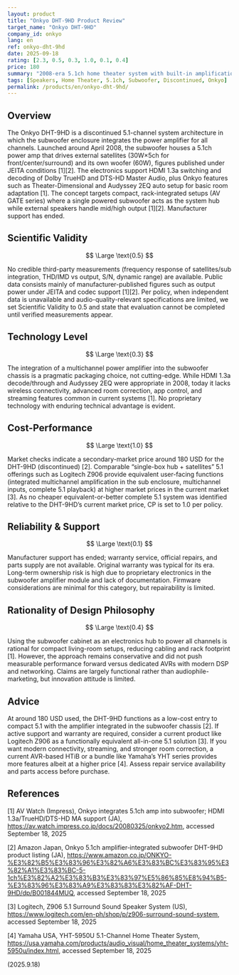 ```yaml
---
layout: product
title: "Onkyo DHT-9HD Product Review"
target_name: "Onkyo DHT-9HD"
company_id: onkyo
lang: en
ref: onkyo-dht-9hd
date: 2025-09-18
rating: [2.3, 0.5, 0.3, 1.0, 0.1, 0.4]
price: 180
summary: "2008-era 5.1ch home theater system with built-in amplification, now discontinued with limited support availability due to manufacturer's business closure"
tags: [Speakers, Home Theater, 5.1ch, Subwoofer, Discontinued, Onkyo]
permalink: /products/en/onkyo-dht-9hd/
---
```


## Overview

The Onkyo DHT-9HD is a discontinued 5.1-channel system architecture in which the subwoofer enclosure integrates the power amplifier for all channels. Launched around April 2008, the subwoofer houses a 5.1ch power amp that drives external satellites (30W×5ch for front/center/surround) and its own woofer (60W), figures published under JEITA conditions [1][2]. The electronics support HDMI 1.3a switching and decoding of Dolby TrueHD and DTS-HD Master Audio, plus Onkyo features such as Theater-Dimensional and Audyssey 2EQ auto setup for basic room adaptation [1]. The concept targets compact, rack-integrated setups (AV GATE series) where a single powered subwoofer acts as the system hub while external speakers handle mid/high output [1][2]. Manufacturer support has ended.

## Scientific Validity

$$ \Large \text{0.5} $$

No credible third-party measurements (frequency response of satellites/sub integration, THD/IMD vs output, S/N, dynamic range) are available. Public data consists mainly of manufacturer-published figures such as output power under JEITA and codec support [1][2]. Per policy, when independent data is unavailable and audio-quality-relevant specifications are limited, we set Scientific Validity to 0.5 and state that evaluation cannot be completed until verified measurements appear.

## Technology Level

$$ \Large \text{0.3} $$

The integration of a multichannel power amplifier into the subwoofer chassis is a pragmatic packaging choice, not cutting-edge. While HDMI 1.3a decode/through and Audyssey 2EQ were appropriate in 2008, today it lacks wireless connectivity, advanced room correction, app control, and streaming features common in current systems [1]. No proprietary technology with enduring technical advantage is evident.

## Cost-Performance

$$ \Large \text{1.0} $$

Market checks indicate a secondary-market price around 180 USD for the DHT-9HD (discontinued) [2]. Comparable “single-box hub + satellites” 5.1 offerings such as Logitech Z906 provide equivalent user-facing functions (integrated multichannel amplification in the sub enclosure, multichannel inputs, complete 5.1 playback) at higher market prices in the current market [3]. As no cheaper equivalent-or-better complete 5.1 system was identified relative to the DHT-9HD’s current market price, CP is set to 1.0 per policy.

## Reliability & Support

$$ \Large \text{0.1} $$

Manufacturer support has ended; warranty service, official repairs, and parts supply are not available. Original warranty was typical for its era. Long-term ownership risk is high due to proprietary electronics in the subwoofer amplifier module and lack of documentation. Firmware considerations are minimal for this category, but repairability is limited.

## Rationality of Design Philosophy

$$ \Large \text{0.4} $$

Using the subwoofer cabinet as an electronics hub to power all channels is rational for compact living-room setups, reducing cabling and rack footprint [1]. However, the approach remains conservative and did not push measurable performance forward versus dedicated AVRs with modern DSP and networking. Claims are largely functional rather than audiophile-marketing, but innovation attitude is limited.

## Advice

At around 180 USD used, the DHT-9HD functions as a low-cost entry to compact 5.1 with the amplifier integrated in the subwoofer chassis [2]. If active support and warranty are required, consider a current product like Logitech Z906 as a functionally equivalent all-in-one 5.1 solution [3]. If you want modern connectivity, streaming, and stronger room correction, a current AVR-based HTiB or a bundle like Yamaha’s YHT series provides more features albeit at a higher price [4]. Assess repair service availability and parts access before purchase.

## References

[1] AV Watch (Impress), Onkyo integrates 5.1ch amp into subwoofer; HDMI 1.3a/TrueHD/DTS-HD MA support (JA), https://av.watch.impress.co.jp/docs/20080325/onkyo2.htm, accessed September 18, 2025

[2] Amazon Japan, Onkyo 5.1ch amplifier‑integrated subwoofer DHT-9HD product listing (JA), https://www.amazon.co.jp/ONKYO-%E3%82%B5%E3%83%96%E3%82%A6%E3%83%BC%E3%83%95%E3%82%A1%E3%83%BC-5-1ch%E3%82%A2%E3%83%B3%E3%83%97%E5%86%85%E8%94%B5-%E3%83%96%E3%83%A9%E3%83%83%E3%82%AF-DHT-9HD/dp/B001844MUQ, accessed September 18, 2025

[3] Logitech, Z906 5.1 Surround Sound Speaker System (US), https://www.logitech.com/en-ph/shop/p/z906-surround-sound-system, accessed September 18, 2025

[4] Yamaha USA, YHT-5950U 5.1-Channel Home Theater System, https://usa.yamaha.com/products/audio_visual/home_theater_systems/yht-5950u/index.html, accessed September 18, 2025

(2025.9.18)